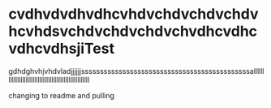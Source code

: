 cvdhvdvdhvdhcvhdvchdvchdvchdvhcvhdsvchdvchdvchdvchvdhcvdhcvdhcvdhsjiTest
====
gdhdghvhjvhdvladjjjjjjsssssssssssssssssssssssssssssssssssssssssssssalllllllllllllllllllllllllllllllllllllllllllllllllllll


changing to readme and pulling
